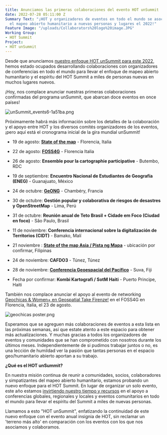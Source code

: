 ```yaml
---
title: Anunciamos las primeras colaboraciones del evento HOT unSummit
date: 2022-07-28 05:11:00 Z
Summary Text: "¡HOT y organizadores de eventos en todo el mundo se asocian para llevar
  el mapeo abierto humanitario a nuevas personas y lugares el 2022!"
Feature Image: "/uploads/Collaborators%20logo%20image.JPG"
Working Group:
- HOT Summit
Project:
- HOT unSummit
---
```


Desde que anunciamos [nuestro enfoque HOT unSummit para este 2022](https://www.hotosm.org/updates/update-on-the-2022-and-2023-summits/), hemos estado ocupados desarrollando colaboraciones con organizadores de conferencias en todo el mundo para llevar el enfoque de mapeo abierto humanitario y el espíritu del HOT Summit a miles de personas nuevas en muchos lugares nuevos.

¡Hoy, nos complace anunciar nuestras primeras colaboraciones confirmadas del programa unSummit, que abarcan doce eventos en once países!

![unSummit_events6-1a51ba.png](/uploads/unSummit_events6-1a51ba.png)

Próximamente habrá más información sobre los detalles de la colaboración y el apoyo entre HOT y los diversos comités organizadores de los eventos, ¡pero aquí está el cronograma inicial de la gira mundial unSummit!

* 19 de agosto: **[State of the map](https://2022.stateofthemap.org/)** - Florencia, Italia

* 22 de agosto: **[FOSS4G](https://2022.foss4g.org/index.php)** - Florencia Italia

* 26 de agosto: **Ensemble pour la cartographie participative** - Butembo, RDC

* 19 de septiembre: **Encuentro Nacional de Estudiantes de Geografía (ENEG)** - Guanajuato, México

* 24 de octubre: **[GeONG](https://cartong.org/geong/2022)** - Chambéry, Francia

* 30 de octubre: **Gestión popular y colaborativa de riesgos de desastres y OpenStreetMap** - Lima, Perú

* 31 de octubre: **Reunión anual de Teto Brasil \+ Cidade em Foco (Ciudad en foco)** - São Paulo, Brasil

* 11 de noviembre: **Conferencia internacional sobre la digitalización de Territorios (CIDT)** - Bamako, Malí

* 21 noviembre : **[State of the map Asia / Pista ng Mapa](https://pistangmapa.github.io/2022/)** - ubicación por confirmar, Filipinas

* 24 de noviembre: **CAFDO3** - Túnez, Túnez

* 28 de noviembre: **[Conferencia Geoespacial del Pacífico](https://osgeo-oceania.org/pacific-geospatial-conference/)** - Suva, Fiji

* Fecha por confirmar: **Kombi Kartografi / SotM Haiti** - Puerto Principe, Haiti

También nos complace anunciar el apoyo al evento de networking [Geochicas & Women\+ en Geospatial Take Firenze!](https://2022.foss4g.org/schedule_geowomen.php) en el FOSS4G en Florencia, Italia, el 23 de agosto.

![geochicas poster.png](/uploads/geochicas%20poster.png)

Esperamos que se agreguen más colaboraciones de eventos a esta lista en las próximas semanas, así que estate atento a este espacio para obtener más actualizaciones. Y muchas gracias a todos los organizadores de eventos y comunidades que se han comprometido con nosotros durante los últimos meses. Independientemente de si pudimos trabajar juntos o no, es una lección de humildad ver la pasión que tantas personas en el espacio geo/humanitario abierto aportan a su trabajo.

**¿Qué es el HOT unSummit?**

En nuestra misión continua de reunir a comunidades, socios, colaboradores y simpatizantes del mapeo abierto humanitario, estamos probando un nuevo enfoque para el HOT Summit. En lugar de organizar un solo evento, este año estamos [invirtiendo nuestro tiempo y recursos](https://www.hotosm.org/updates/update-on-the-2022-and-2023-summits/) en el apoyo a conferencias globales, regionales y locales y eventos comunitarios en todo el mundo para llevar el espíritu del Summit a miles de nuevas personas.

Llamamos a esto "HOT unSummit", enfatizando la continuidad de este nuevo enfoque con el evento anual insignia de HOT, sin reclamar un 'terreno más alto' en comparación con los eventos con los que nos asociamos y colaboramos.